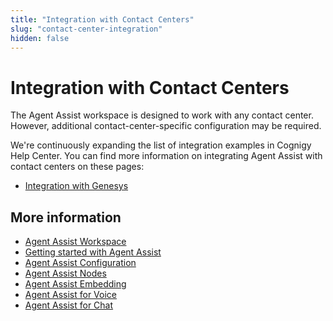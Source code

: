 ```yaml
---
title: "Integration with Contact Centers"
slug: "contact-center-integration"
hidden: false
---
```


# Integration with Contact Centers

The Agent Assist workspace is designed to work with any contact center. However, additional contact-center-specific configuration may be required. 

We're continuously expanding the list of integration examples in Cognigy Help Center. You can find more information on integrating Agent Assist with contact centers on these pages:

- [Integration with Genesys](https://support.cognigy.com/hc/en-us/articles/8726770604572)

## More information

- [Agent Assist Workspace](overview.md)
- [Getting started with Agent Assist](getting-started.md)
- [Agent Assist Configuration](configuration.md)
- [Agent Assist Nodes](../ai/flow-nodes/agent-assist/overview.md)
- [Agent Assist Embedding](embedding.md)
- [Agent Assist for Voice](../agent-assist/voice-agent-assist/voice-overview.md)
- [Agent Assist for Chat](chat-agent-assist.md)
